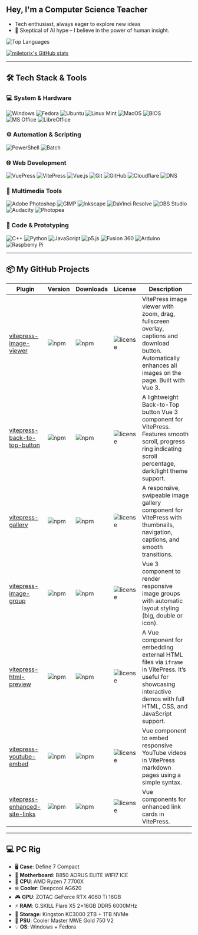 ## Hey, I'm a Computer Science Teacher

- Tech enthusiast, always eager to explore new ideas
- 🧠 Skeptical of AI hype – I believe in the power of human insight.

![Top Languages](https://github-stats-git-main-m3dkatas-projects.vercel.app/api/top-langs/?username=miletorix&layout=compact)

[![miletorix's GitHub stats](https://github-readme-stats.vercel.app/api?username=miletorix)](https://github.com/anuraghazra/github-readme-stats)


---

## 🛠️ Tech Stack & Tools

### 💻 System & Hardware
![Windows](https://img.shields.io/badge/-Windows-0078D6?style=flat&logo=windows&logoColor=white)
![Fedora](https://img.shields.io/badge/-Fedora-294172?style=flat&logo=fedora&logoColor=white)
![Ubuntu](https://img.shields.io/badge/-Ubuntu-E95420?style=flat&logo=ubuntu&logoColor=white)
![Linux Mint](https://img.shields.io/badge/-Linux%20Mint-87CF3E?style=flat&logo=linuxmint&logoColor=white)
![MacOS](https://img.shields.io/badge/-MacOS-000000?style=flat&logo=apple&logoColor=white)
![BIOS](https://img.shields.io/badge/-BIOS%2FUEFI-2D2D2D?style=flat)
![MS Office](https://img.shields.io/badge/-MS%20Office-D83B01?style=flat&logo=microsoft-office&logoColor=white)
![LibreOffice](https://img.shields.io/badge/-LibreOffice-18A303?style=flat&logo=libreoffice&logoColor=white)

### ⚙️ Automation & Scripting
![PowerShell](https://img.shields.io/badge/-PowerShell-5391FE?style=flat&logo=powershell&logoColor=white)
![Batch](https://img.shields.io/badge/-Batch%20Scripts-4B4B4B?style=flat)

### 🌐 Web Development
![VuePress](https://img.shields.io/badge/-VuePress-42b883?style=flat&logo=vuedotjs&logoColor=white)
![VitePress](https://img.shields.io/badge/-VitePress-646CFF?style=flat&logo=vite&logoColor=white)
![Vue.js](https://img.shields.io/badge/-Vue.js-4FC08D?style=flat&logo=vuedotjs&logoColor=white)
![Git](https://img.shields.io/badge/-Git-80B3FF?style=flat&logo=Git&logoColor=white)
![GitHub](https://img.shields.io/badge/-GitHub-181717?style=flat&logo=github&logoColor=white)
![Cloudflare](https://img.shields.io/badge/-Cloudflare-F38020?style=flat&logo=cloudflare&logoColor=white)
![DNS](https://img.shields.io/badge/-DNS%20Config-2D2D2D?style=flat)

### 🎨 Multimedia Tools
![Adobe Photoshop](https://img.shields.io/badge/-Adobe%20Photoshop-31A8FF?style=flat&logo=adobephotoshop&logoColor=white)
![GIMP](https://img.shields.io/badge/-GIMP-D32F2F?style=flat&logo=gimp&logoColor=white)
![Inkscape](https://img.shields.io/badge/-Inkscape-000000?style=flat&logo=inkscape&logoColor=white)
![DaVinci Resolve](https://img.shields.io/badge/-DaVinci%20Resolve-000000?style=flat&logo=blackmagicdesign&logoColor=white)
![OBS Studio](https://img.shields.io/badge/-OBS%20Studio-302E31?style=flat&logo=obsstudio&logoColor=white)
![Audacity](https://img.shields.io/badge/-Audacity-0000CC?style=flat&logo=audacity&logoColor=white)
![Photopea](https://img.shields.io/badge/-Photopea-18A497?style=flat)

### 🧰 Code & Prototyping
![C++](https://img.shields.io/badge/-C++-00599C?style=flat&logo=cplusplus&logoColor=white)
![Python](https://img.shields.io/badge/-Python-3776AB?style=flat&logo=python&logoColor=white)
![JavaScript](https://img.shields.io/badge/-JavaScript-F7DF1E?style=flat&logo=javascript&logoColor=black)
![p5.js](https://img.shields.io/badge/-p5.js-ED225D?style=flat&logo=p5dotjs&logoColor=white)
![Fusion 360](https://img.shields.io/badge/-Fusion%20360-FF3A00?style=flat&logo=autodesk&logoColor=white)
![Arduino](https://img.shields.io/badge/-Arduino-00979D?style=flat&logo=arduino&logoColor=white)
![Raspberry Pi](https://img.shields.io/badge/-Raspberry%20Pi-C51A4A?style=flat&logo=raspberrypi&logoColor=white)

---

## 📦 My GitHub Projects

| Plugin | Version | Downloads | License | Description |
|--------|---------|---------| ---------| -------------|
|[vitepress-image-viewer](https://github.com/miletorix/vitepress-image-viewer)|![npm](https://img.shields.io/npm/v/@miletorix/vitepress-image-viewer)|![npm](https://img.shields.io/npm/dw/@miletorix/vitepress-image-viewer)|![license](https://img.shields.io/npm/l/@miletorix/vitepress-image-viewer)|VitePress image viewer with zoom, drag, fullscreen overlay, captions and download button. Automatically enhances all images on the page. Built with Vue 3.|
|[vitepress-back-to-top-button](https://github.com/miletorix/vitepress-back-to-top-button)|![npm](https://img.shields.io/npm/v/@miletorix/vitepress-back-to-top-button)|![npm](https://img.shields.io/npm/dw/@miletorix/vitepress-back-to-top-button)|![license](https://img.shields.io/npm/l/@miletorix/vitepress-back-to-top-button)| A lightweight Back-to-Top button Vue 3 component for VitePress. Features smooth scroll, progress ring indicating scroll percentage, dark/light theme support. |
|[vitepress-gallery](https://github.com/miletorix/vitepress-gallery)|![npm](https://img.shields.io/npm/v/@miletorix/vitepress-gallery)|![npm](https://img.shields.io/npm/dw/@miletorix/vitepress-gallery)|![license](https://img.shields.io/npm/l/@miletorix/vitepress-gallery)|A responsive, swipeable image gallery component for VitePress with thumbnails, navigation, captions, and smooth transitions.|
|[vitepress-image-group](https://github.com/miletorix/miletorix-vitepress-image-group)|![npm](https://img.shields.io/npm/v/@miletorix/vitepress-image-group)|![npm](https://img.shields.io/npm/dw/@miletorix/vitepress-image-group)|![license](https://img.shields.io/npm/l/@miletorix/vitepress-image-group)|Vue 3 component to render responsive image groups with automatic layout styling (big, double or icon).|
|[vitepress-html-preview](https://github.com/miletorix/vitepress-html-preview)|![npm](https://img.shields.io/npm/v/@miletorix/vitepress-html-preview)|![npm](https://img.shields.io/npm/dw/@miletorix/vitepress-html-preview)|![license](https://img.shields.io/npm/l/@miletorix/vitepress-html-preview)|A Vue component for embedding external HTML files via `iframe` in VitePress. It’s useful for showcasing interactive demos with full HTML, CSS, and JavaScript support.|
|[vitepress-youtube-embed](https://github.com/miletorix/vitepress-youtube-embed)|![npm](https://img.shields.io/npm/v/@miletorix/vitepress-youtube-embed)|![npm](https://img.shields.io/npm/dw/@miletorix/vitepress-youtube-embed)|![license](https://img.shields.io/npm/l/@miletorix/vitepress-youtube-embed)|Vue component to embed responsive YouTube videos in VitePress markdown pages using a simple syntax.|
|[vitepress-enhanced-site-links](https://github.com/miletorix/vitepress-enhanced-site-links)|![npm](https://img.shields.io/npm/v/@miletorix/vitepress-enhanced-site-links)|![npm](https://img.shields.io/npm/dw/@miletorix/vitepress-enhanced-site-links)|![license](https://img.shields.io/npm/l/@miletorix/vitepress-enhanced-site-links)|Vue components for enhanced link cards in VitePress.|


---

## 💻 PC Rig

- 🖥️ **Case**: Define 7 Compact  
- 🧠 **Motherboard**: B850 AORUS ELITE WIFI7 ICE  
- 🔧 **CPU**: AMD Ryzen 7 7700X   
- ❄️ **Cooler**: Deepcool AG620  
- 🎮 **GPU**: ZOTAC GeForce RTX 4060 Ti 16GB  
- ⚡ **RAM**: G.SKILL Flare X5 2×16GB DDR5 6000MHz  
- 💾 **Storage**: Kingston KC3000 2TB + 1TB NVMe  
- 🔌 **PSU**: Cooler Master MWE Gold 750 V2
- 💡 **OS**: Windows + Fedora


<!---
miletorix/miletorix is a ✨ special ✨ repository because its `README.md` (this file) appears on your GitHub profile.
You can click the Preview link to take a look at your changes.
--->
